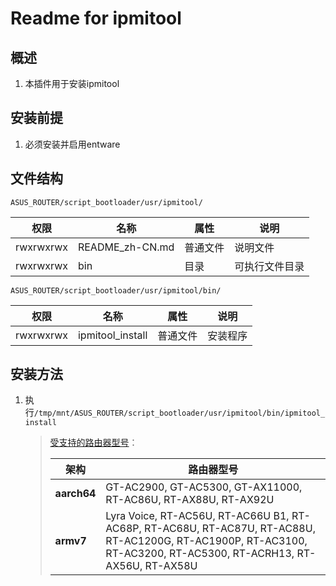 # Readme for ipmitool

## 概述

1. 本插件用于安装ipmitool

## 安装前提

1. 必须安装并启用entware

## 文件结构

`ASUS_ROUTER/script_bootloader/usr/ipmitool/`

| 权限      | 名称              | 属性     | 说明             |
| --------- | ----------------- | -------- | --------------   |
| rwxrwxrwx | README_zh-CN.md   | 普通文件 | 说明文件         |
| rwxrwxrwx | bin               | 目录     | 可执行文件目录   |

`ASUS_ROUTER/script_bootloader/usr/ipmitool/bin/`

| 权限      | 名称             | 属性     | 说明     |
| --------- | ---------------- | -------- | -------- |
| rwxrwxrwx | ipmitool_install | 普通文件 | 安装程序 |

## 安装方法

1. 执行`/tmp/mnt/ASUS_ROUTER/script_bootloader/usr/ipmitool/bin/ipmitool_install`

   > [受支持的路由器型号](https://github.com/Entware/Entware/wiki/Install-on-Asus-stock-firmware)：
   >
   > | 架构        | 路由器型号                                                                                                                                                        |
   > | ----------- | ----------------------------------------------------------------------------------------------------------------------------------------------------------------- |
   > | **aarch64** | GT-AC2900, GT-AC5300, GT-AX11000, RT-AC86U, RT-AX88U, RT-AX92U                                                                                                    |
   > | **armv7**   | Lyra Voice, RT-AC56U, RT-AC66U B1, RT-AC68P, RT-AC68U, RT-AC87U, RT-AC88U, RT-AC1200G, RT-AC1900P, RT-AC3100, RT-AC3200, RT-AC5300, RT-ACRH13, RT-AX56U, RT-AX58U |